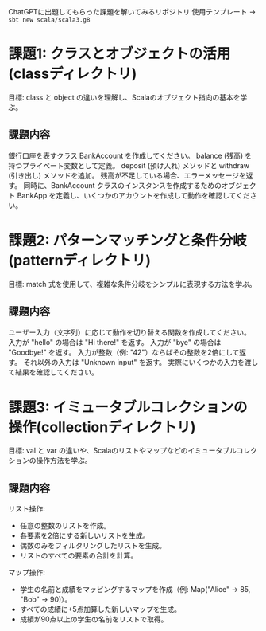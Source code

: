 ChatGPTに出題してもらった課題を解いてみるリポジトリ
使用テンプレート -> `sbt new scala/scala3.g8`

# 課題1: クラスとオブジェクトの活用(classディレクトリ)
目標: class と object の違いを理解し、Scalaのオブジェクト指向の基本を学ぶ。

## 課題内容
銀行口座を表すクラス BankAccount を作成してください。
balance (残高) を持つプライベート変数として定義。
deposit (預け入れ) メソッドと withdraw (引き出し) メソッドを追加。
残高が不足している場合、エラーメッセージを返す。
同時に、BankAccount クラスのインスタンスを作成するためのオブジェクト BankApp を定義し、いくつかのアカウントを作成して動作を確認してください。

# 課題2: パターンマッチングと条件分岐(patternディレクトリ)
目標: match 式を使用して、複雑な条件分岐をシンプルに表現する方法を学ぶ。

## 課題内容
ユーザー入力（文字列）に応じて動作を切り替える関数を作成してください。
入力が "hello" の場合は "Hi there!" を返す。
入力が "bye" の場合は "Goodbye!" を返す。
入力が整数（例: "42"）ならばその整数を2倍にして返す。
それ以外の入力は "Unknown input" を返す。
実際にいくつかの入力を渡して結果を確認してください。

# 課題3: イミュータブルコレクションの操作(collectionディレクトリ)
目標: val と var の違いや、Scalaのリストやマップなどのイミュータブルコレクションの操作方法を学ぶ。

## 課題内容
リスト操作:
- 任意の整数のリストを作成。
- 各要素を2倍にする新しいリストを生成。
- 偶数のみをフィルタリングしたリストを生成。
- リストのすべての要素の合計を計算。

マップ操作:
- 学生の名前と成績をマッピングするマップを作成（例: Map("Alice" -> 85, "Bob" -> 90)）。
- すべての成績に+5点加算した新しいマップを生成。
- 成績が90点以上の学生の名前をリストで取得。
